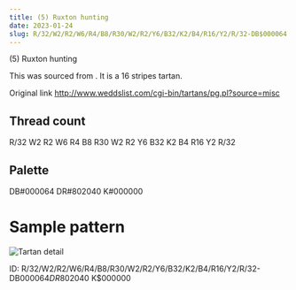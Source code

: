 ```yaml
---
title: (5) Ruxton hunting
date: 2023-01-24
slug: R/32/W2/R2/W6/R4/B8/R30/W2/R2/Y6/B32/K2/B4/R16/Y2/R/32-DB$000064 DR$802040 K$000000
---
```

(5) Ruxton hunting

This was sourced from <no value>.  It is a 16 stripes tartan.

Original link http://www.weddslist.com/cgi-bin/tartans/pg.pl?source=misc

## Thread count
R/32 W2 R2 W6 R4 B8 R30 W2 R2 Y6 B32 K2 B4 R16 Y2 R/32

## Palette
DB#000064 DR#802040 K#000000

# Sample pattern

![Tartan detail](tartan.png "R/32 W2 R2 W6 R4 B8 R30 W2 R2 Y6 B32 K2 B4 R16 Y2 R/32 tartan")

ID: R/32/W2/R2/W6/R4/B8/R30/W2/R2/Y6/B32/K2/B4/R16/Y2/R/32-DB$000064 DR$802040 K$000000